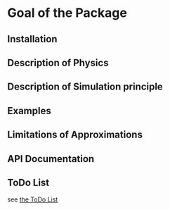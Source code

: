 # Goal of the Package

## Installation

## Description of Physics

## Description of Simulation principle

## Examples

## Limitations of Approximations

## API Documentation

## ToDo List

see [the ToDo List](ToDoList.md)
